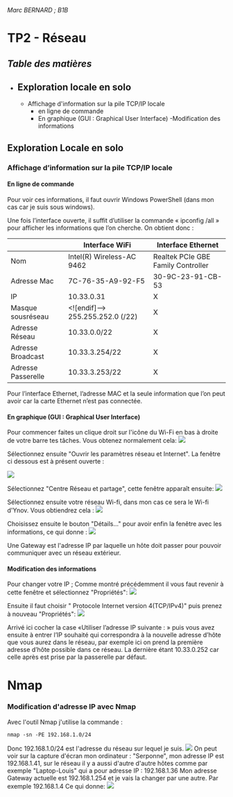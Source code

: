 *Marc BERNARD ; B1B*
#  **TP2** - Réseau 



***Table des matières***	
 - 
 - Exploration locale en solo
	 - 
	 - Affichage d'information sur la pile TCP/IP locale
		 - en ligne de commande
		 - En graphique (GUI : Graphical User Interface)
	-Modification des informations 

## Exploration Locale en solo

### Affichage d’information sur la pile TCP/IP locale

#### En ligne de commande

Pour voir ces informations, il faut ouvrir Windows PowerShell (dans mon cas car je suis sous windows).

Une fois l’interface ouverte, il suffit d’utiliser la commande « ipconfig /all » pour afficher les informations que l’on cherche. On obtient donc :

| | Interface WiFi | Interface Ethernet | 
|--|--|--| 
| Nom |Intel(R) Wireless-AC 9462 | Realtek PCIe GBE Family Controller |
| Adresse Mac | 7C-76-35-A9-92-F5 | 30-9C-23-91-CB-53 |
 IP | 10.33.0.31| X |
 Masque sousréseau | <![endif]--> 255.255.252.0 (/22) | X | 
 Adresse Réseau | 10.33.0.0/22 | X|
 Adresse Broadcast | 10.33.3.254/22 | X | 
 Adresse Passerelle | 10.33.3.253/22 | X

Pour l’interface Ethernet, l’adresse MAC et la seule information que l’on peut avoir car la carte Ethernet n’est pas connectée.

#### En graphique (GUI : Graphical User Interface)
Pour commencer faites un clique droit sur l'icône du Wi-Fi en bas à droite de votre barre tes tâches.
Vous obtenez normalement cela:
<img src="wifi.png">



Sélectionnez ensuite "Ouvrir les paramètres réseau et Internet".
La fenêtre ci dessous est à présent ouverte :


<img src="cliquedroit.png">

Sélectionnez "Centre Réseau et partage", cette fenêtre apparaît ensuite:
<img src="centrereseau.png">

Sélectionnez ensuite votre réseau Wi-fi, dans mon cas ce sera le Wi-fi d'Ynov.
Vous obtiendrez cela :
<img src="wifiynov.png">

Choisissez ensuite le bouton "Détails..." pour avoir enfin la fenêtre avec les informations, ce qui donne :
<img src="details.png">

Une Gateway est l'adresse IP par laquelle un hôte doit passer pour pouvoir communiquer avec un réseau extérieur.

#### Modification des informations

Pour changer votre IP ;
Comme montré précédemment il vous faut revenir à cette fenêtre et sélectionnez "Propriétés":
<img src="propwifi.png">

Ensuite il faut choisir " Protocole Internet version 4(TCP/IPv4)" puis prenez à nouveau "Propriétés":
<img src="proptcipipv4.png">

Arrivé ici cocher la case «Utiliser l’adresse IP suivante : » puis vous avez ensuite à entrer l’IP souhaité qui correspondra à la nouvelle adresse d’hôte que vous aurez dans le réseau, par exemple ici on prend la première adresse d’hôte possible dans ce réseau. La dernière étant 10.33.0.252 car celle après est prise par la passerelle par défaut.

# Nmap

### Modification d'adresse IP avec Nmap

Avec l'outil Nmap j'utilise la commande : 

    nmap -sn -PE 192.168.1.0/24

Donc 192.168.1.0/24 est l'adresse du réseau sur lequel je suis.
  <img src="nmap.png">
On peut voir sur la capture d'écran mon ordinateur : "Serponne", mon adresse IP est 192.168.1.41, sur le réseau il y a aussi d'autre d'autre hôtes comme par exemple "Laptop-Louis" qui a pour adresse IP : 192.168.1.36
Mon adresse Gateway actuelle est 192.168.1.254 et je vais la changer par une autre.
Par exemple 192.168.1.4
Ce qui donne:
<img src="iplouis.png">
<!--stackedit_data:
eyJoaXN0b3J5IjpbMTE2MTQ5MzE1LC0yNjA0NjAzNTgsLTEzOD
E3MzM3NywtODM1NzkzNzE5LC0xMzkzMzYzNzgxLC0xNTY5ODIx
MzQ0LDYwNTk1NDYyMiw5NDQ5MTMwODFdfQ==
-->